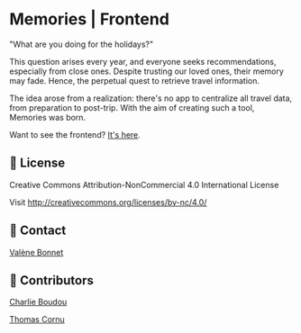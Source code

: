 # Memories | Frontend

"What are you doing for the holidays?"

This question arises every year, and everyone seeks recommendations, especially from close ones. Despite trusting our loved ones, their memory may fade. Hence, the perpetual quest to retrieve travel information.

The idea arose from a realization: there's no app to centralize all travel data, from preparation to post-trip. With the aim of creating such a tool, Memories was born.

Want to see the frontend? [It's here](https://github.com/valeneb/memories-frontend).

## 📰 License

Creative Commons Attribution-NonCommercial 4.0 International License

Visit http://creativecommons.org/licenses/by-nc/4.0/

## 💬 Contact

[Valène Bonnet](https://github.co/valeneb)

## 🤝 Contributors

[Charlie Boudou](https://github.com/charlie-boudou)

[Thomas Cornu](https://github.com/tito8451)


